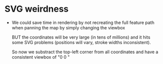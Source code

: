 # SVG weirdness

- We could save time in rendering by not recreating the full feature path when panning the map
  by simply changing the viewbox

  BUT the coordinates will be very large (in tens of millions) and it hits some SVG problems
  (positions will vary, stroke widths inconsistent).

  So now we substract the top-left corner from all coordinates and have a consistent viewbox of "0 0 <w> <h>"